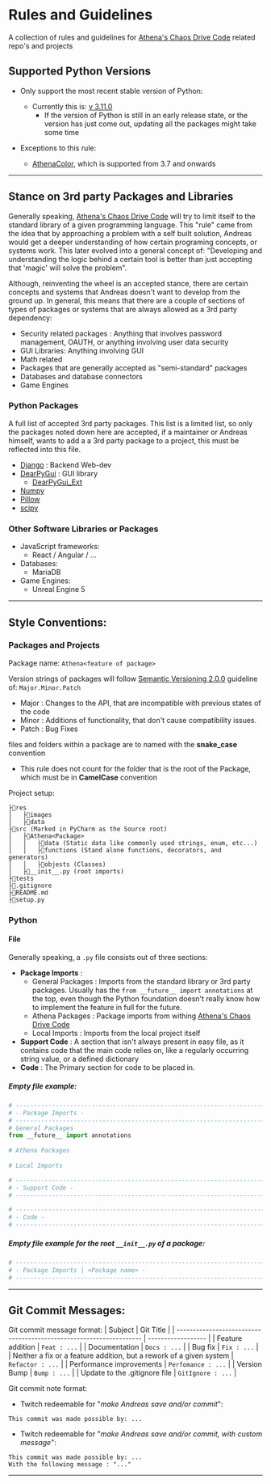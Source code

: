 # Rules and Guidelines

A collection of rules and guidelines for [Athena's Chaos Drive Code](https://github.com/Athena-Chaos-Driven-Code) related repo's and projects

## Supported Python Versions
- Only support the most recent stable version of Python:
	- Currently this is: [v 3.11.0](https://www.python.org/downloads/release/python-3110/) 
		- If the version of Python is still in an early release state, or the version has just come out, updating all the packages might take some time

- Exceptions to this rule:
	- [AthenaColor](https://github.com/Athena-Chaos-Driven-Code/AthenaColor), which is supported from 3.7 and onwards

---

## Stance on 3rd party Packages and Libraries

Generally speaking, [Athena's Chaos Drive Code](https://github.com/Athena-Chaos-Driven-Code) will try to limit itself to the standard library of a given programming language.
This "rule" came from the idea that by approaching a problem with a self built solution, Andreas would get a deeper understanding of how certain programing concepts, or systems work. This later evolved into a general concept of: "Developing and understanding the logic behind a certain tool is better than just accepting that 'magic' will solve the problem".

Although, reinventing the wheel is an accepted stance, there are certain concepts and systems that Andreas doesn't want to develop from the ground up.
In general, this means that there are a couple of sections of types of packages or systems that are always allowed as a 3rd party dependency:
- Security related packages : Anything that involves password management, OAUTH, or anything involving user data security
- GUI Libraries: Anything involving GUI
- Math related
- Packages that are generally accepted as "semi-standard" packages
- Databases and database connectors
- Game Engines

### Python Packages
A full list of accepted 3rd party packages. This list is a limited list, so only the packages noted down here are accepted, if a maintainer or Andreas himself, wants to add a a 3rd party package to a project, this must be reflected into this file.

- [Django](https://pypi.org/project/Django/) : Backend Web-dev
- [DearPyGui](https://pypi.org/project/dearpygui/) : GUI library
	- [DearPyGui_Ext](https://pypi.org/project/dearpygui-ext/)
- [Numpy](https://pypi.org/project/numpy/)
- [Pillow](https://pypi.org/project/Pillow/)
- [scipy](https://pypi.org/project/scipy/)

### Other Software Libraries or Packages
- JavaScript frameworks:
	- React / Angular / ...
- Databases:
	- MariaDB
- Game Engines:
	- Unreal Engine 5

---

## Style Conventions:
### Packages and Projects
Package name: `Athena<feature of package>`

Version strings of packages will follow [Semantic Versioning 2.0.0](https://semver.org/spec/v2.0.0.html) guideline of: `Major.Minor.Patch`
- Major : Changes to the API, that are incompatible with previous states of the code 
- Minor : Additions of functionality, that don't cause compatibility issues.
- Patch : Bug Fixes

files and folders within a package are to named with the **snake_case** convention
- This rule does not count for the folder that is the root of the Package, which must be in **CamelCase** convention

Project setup:
```
├📁res
│   ├📁images
│   ├📁data
├📁src (Marked in PyCharm as the Source root)
│   ├📁Athena<Package>
│	│	├📁data (Static data like commonly used strings, enum, etc...)
│	│	├📁functions (Stand alone functions, decorators, and generators)
│	│	├📁objests (Classes)
│   ├📄__init__.py (root imports)
├📁tests
├📄.gitignore
├📄README.md
├📄setup.py		

```

### Python 
#### File
Generally speaking, a `.py` file consists out of three sections:
- **Package Imports** :
	- General Packages : Imports from the standard library or 3rd party packages. Usually has the `from __future__ import annotations` at the top, even though the Python foundation doesn't really know how to implement the feature in full for the future.
	- Athena Packages : Package imports from withing [Athena's Chaos Drive Code](https://github.com/Athena-Chaos-Driven-Code)
	- Local Imports : Imports from the local project itself
- **Support Code** : A section that isn't always present in easy file, as it contains code that the main code relies on, like a regularly occurring string value, or a defined dictionary
- **Code** : The Primary section for code to be placed in.

##### Empty file example:
```python
# ----------------------------------------------------------------------------------------------------------------------  
# - Package Imports -  
# ----------------------------------------------------------------------------------------------------------------------  
# General Packages  
from __future__ import annotations 
  
# Athena Packages
  
# Local Imports  

# ----------------------------------------------------------------------------------------------------------------------  
# - Support Code -  
# ----------------------------------------------------------------------------------------------------------------------  

# ----------------------------------------------------------------------------------------------------------------------  
# - Code -  
# ----------------------------------------------------------------------------------------------------------------------  
```

##### Empty file example for the root `__init__.py` of a package:
```python
# ----------------------------------------------------------------------------------------------------------------------  
# - Package Imports | <Package name> -  
# ----------------------------------------------------------------------------------------------------------------------  
```
---

## Git Commit Messages:

Git commit message format:
| Subject                                                             | Git Title          |
| ------------------------------------------------------------------- | ------------------ |
| Feature addition                                                    | `Feat : ...`       |
| Documentation                                                       | `Docs : ...`       |
| Bug fix                                                             | `Fix : ...`        |
| Neither a fix or a feature addition, but a rework of a given system | `Refactor : ...`   |
| Performance improvements                                            | `Perfomance : ...` |
| Version Bump                                                        | `Bump : ...`       |
| Update to the .gitignore file                                       | `GitIgnore : ...`  |

Git commit note format:
- Twitch redeemable for "*make Andreas save and/or commit*":
```
This commit was made possible by: ...
```

- Twitch redeemable for "*make Andreas save and/or commit, with custom message*":
```
This commit was made possible by: ...
With the following message : "..."
```

---

